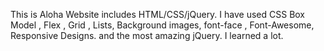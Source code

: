 This is  Aloha Website includes HTML/CSS/jQuery. I have used CSS Box Model , Flex , Grid , Lists, Background images, font-face , Font-Awesome, Responsive Designs. and the most amazing jQuery.
 I learned a lot.
